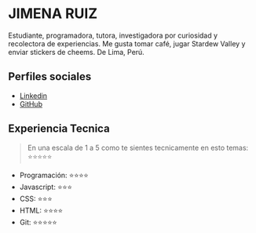# JIMENA RUIZ

Estudiante, programadora, tutora, investigadora por curiosidad y recolectora de experiencias.
Me gusta tomar café, jugar Stardew Valley y enviar stickers de cheems.
De Lima, Perú.


## Perfiles sociales

- [Linkedin](https://www.linkedin.com/in/jimena-alexandra-ruiz-cerna/)
- [GitHub](https://github.com/JYellow363)

## Experiencia Tecnica

> En una escala de 1 a 5 como te sientes tecnicamente en esto temas: ⭐️⭐️⭐️⭐️⭐️

- Programación: ⭐️⭐️⭐️⭐️
- Javascript: ⭐️⭐️⭐️
- CSS: ⭐️⭐️⭐️
- HTML: ⭐️⭐️⭐️⭐️
- Git: ⭐️⭐️⭐️⭐️⭐️